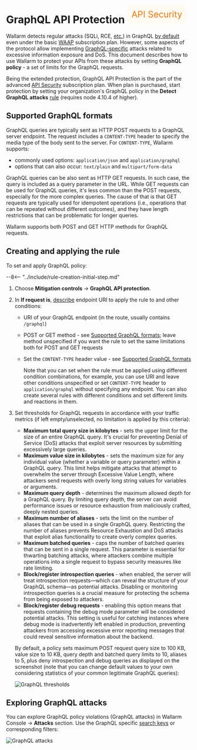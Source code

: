[api-discovery-enable-link]:        ../api-discovery/setup.md#enable

# GraphQL API Protection <a href="../../about-wallarm/subscription-plans/#waap-and-advanced-api-security"><img src="../../../images/api-security-tag.svg" style="border: none;"></a>

Wallarm detects regular attacks (SQLi, RCE, [etc.](../attacks-vulns-list.md)) in GraphQL [by default](../user-guides/rules/request-processing.md#gql) even under the basic [WAAP](../about-wallarm/subscription-plans.md#waap-and-advanced-api-security) subscription plan. However, some aspects of the protocol allow implementing [GraphQL-specific](../attacks-vulns-list.md#graphql-attacks) attacks related to excessive information exposure and DoS. This document describes how to use Wallarm to protect your APIs from these attacks by setting **GraphQL policy** - a set of limits for the GraphQL requests.

Being the extended protection, GraphQL API Protection is the part of the advanced [API Security](../about-wallarm/subscription-plans.md#waap-and-advanced-api-security) subscription plan. When plan is purchased, start protection by setting your organization's GraphQL policy in the **Detect GraphQL attacks** [rule](../user-guides/rules/rules.md) (requires node 4.10.4 of higher).

## Supported GraphQL formats

GraphQL queries are typically sent as HTTP POST requests to a GraphQL server endpoint. The request includes a `CONTENT-TYPE` header to specify the media type of the body sent to the server. For `CONTENT-TYPE`, Wallarm supports:

* commonly used options: `application/json` and `application/graphql` 
* options that can also occur: `text/plain` and `multipart/form-data`

GraphQL queries can be also sent as HTTP GET requests. In such case, the query is included as a query parameter in the URL. While GET requests can be used for GraphQL queries, it's less common than the POST requests, especially for the more complex queries. The cause of that is that GET requests are typically used for idempotent operations (i.e., operations that can be repeated without different outcomes), and they have length restrictions that can be problematic for longer queries.

Wallarm supports both POST and GET HTTP methods for GraphQL requests.

## Creating and applying the rule

To set and apply GraphQL policy:

--8<-- "../include/rule-creation-initial-step.md"
1. Choose **Mitigation controls** → **GraphQL API protection**.
1. In **If request is**, [describe](../user-guides/rules/rules.md#rule-branches) endpoint URI to apply the rule to and other conditions:

    * URI of your GraphQL endpoint (in the route, usually contains `/graphql`)
    * POST or GET method - see [Supported GraphQL formats](#supported-graphql-formats); leave method unspecified if you want the rule to set the same limitations both for POST and GET requests
    * Set the `CONTENT-TYPE` header value - see [Supported GraphQL formats](#supported-graphql-formats)

        Note that you can set when the rule must be applied using different condition combinations, for example, you can use URI and leave other conditions unspecified or set `CONTENT-TYPE` header to `application/graphql` without specifying any endpoint. You can also create several rules with different conditions and set different limits and reactions in them.

1. Set thresholds for GraphQL requests in accordance with your traffic metrics (if left empty/unselected, no limitation is applied by this criteria):

    * **Maximum total query size in kilobytes** - sets the upper limit for the size of an entire GraphQL query. It's crucial for preventing Denial of Service (DoS) attacks that exploit server resources by submitting excessively large queries.
    * **Maximum value size in kilobytes** - sets the maximum size for any individual value (whether a variable or query parameter) within a GraphQL query. This limit helps mitigate attacks that attempt to overwhelm the server through Excessive Value Length, where attackers send requests with overly long string values for variables or arguments.
    * **Maximum query depth** - determines the maximum allowed depth for a GraphQL query. By limiting query depth, the server can avoid performance issues or resource exhaustion from maliciously crafted, deeply nested queries.
    * **Maximum number of aliases** - sets the limit on the number of aliases that can be used in a single GraphQL query. Restricting the number of aliases prevents Resource Exhaustion and DoS attacks that exploit alias functionality to create overly complex queries.
    * **Maximum batched queries** - caps the number of batched queries that can be sent in a single request. This parameter is essential for thwarting batching attacks, where attackers combine multiple operations into a single request to bypass security measures like rate limiting.
    * **Block/register introspection queries** - when enabled, the server will treat introspection requests—which can reveal the structure of your GraphQL schema—as potential attacks. Disabling or monitoring introspection queries is a crucial measure for protecting the schema from being exposed to attackers.
    * **Block/register debug requests** - enabling this option means that requests containing the debug mode parameter will be considered potential attacks. This setting is useful for catching instances where debug mode is inadvertently left enabled in production, preventing attackers from accessing excessive error reporting messages that could reveal sensitive information about the backend.

    By default, a policy sets maximum POST request query size to 100 KB, value size to 10 KB, query depth and batched query limits to 10, aliases to 5, plus deny introspection and debug queries as displayed on the screenshot (note that you can change default values to your own considering statistics of your common legitimate GraphQL queries):
        
    ![GraphQL thresholds](../images/user-guides/rules/graphql-rule.png)

<!-- temporary unavailable, bug: https://wallarm.atlassian.net/browse/PLUTO-6979?focusedCommentId=208654
## Reaction to policy violation

Reaction to the policy violation is defined by the [filtration mode](../admin-en/configure-wallarm-mode.md) applied to the endpoints targeted by the rule.

If you are using Wallarm in blocking mode and want to safely test GraphQL rules, you can easily enable monitoring mode for `/graphql` routes by creating a **Set filtration mode** rule [specifically](../admin-en/configure-wallarm-mode.md#endpoint-targeted-filtration-rules-in-wallarm-console) for your GraphQL route. Note that this rule will apply to all attacks, including SQLi, XSS, etc., so it is not recommended to leave it for a long time.

![GraphQL policy blocking action](../images/user-guides/rules/graphql-rule-2-action.png)

Consider that you node configuration via the [`wallarm_mode_allow_override` directive](../admin-en/configure-wallarm-mode.md#prioritization-of-methods) may be set to ignore rules created in Wallarm Console. If this is a case, [explore](../admin-en/configure-wallarm-mode.md#configuration-methods) and use other ways to change the filtration mode.-->

## Exploring GraphQL attacks

You can explore GraphQL policy violations (GraphQL attacks) in Wallarm Console → **Attacks** section. Use the GraphQL specific [search keys](../user-guides/search-and-filters/use-search.md#graphql-tags) or corresponding filters:

![GraphQL attacks](../images/user-guides/rules/graphql-attacks.png)

<!--## Rule examples

### Setting policy for your GraphQL endpoints to block attacks

Let us say you want to set limits for the requests to your application GraphQL endpoints located under `example.com/graphql` to block all potential [GraphQL specific](../attacks-vulns-list.md#graphql-attacks) attacks to them. Filtration mode for `example.com` is `monitoring`.

To do so:

1. Set the **Detect GraphQL attacks** rule as displayed on the screenshot (note that these are the example values - for the real-life rules you should define your own values considering statistics of your common legitimate GraphQL queries):

    ![GraphQL Policy for your endpoints](../images/user-guides/rules/graphql-rule-1.png)

1. As filtration mode for `example.com` is `monitoring` and you want `block` for its GraphQL endpoints, configure the **Set filtration mode** rule as displayed on the screenshot:

    ![GraphQL policy blocking action](../images/user-guides/rules/graphql-rule-1-action.png)

### Altering policy for specific endpoints

Continuing the [previous](#setting-policy-for-your-graphql-endpoints-to-block-attacks) example, let us say you want to set stricter limits for `example.com/graphql/v2` child endpoint. As limits are stricter, before blocking anything, they should be tested in the `monitoring` mode.

To do so:

1. Set the **Detect GraphQL attacks** rule as displayed on the screenshot (note that these are the example values - for the real-life rules you should define your own values considering statistics of your common legitimate GraphQL queries):

    ![GraphQL stricter policy for child endpoint](/../images/user-guides/rules/graphql-rule-2.png)

1. As filtration mode for `example.com/graphql` is `block` and you want `monitoring` for `example.com/graphql/v2`, configure the **Set filtration mode** rule as displayed on the screenshot:

    ![GraphQL policy blocking action](../images/user-guides/rules/graphql-rule-2-action.png)
-->